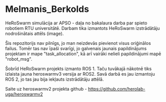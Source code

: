 # Melmanis_Berkolds
HeRoSwarm simulācija ar APSO - daļa no bakalaura darba par spieto robotiem RTU universitātē.
Darbam tika izmantots HeRoSwarm izstrādātāju nodrošinātais attēls (image).

Šis repozitorijs nav pilnīgs, jo man neizdevās pievienot visus oriģinālos failus.
Tomēr tas nav īpaši svarīgi, jo galvenais jaunais papildinājums projektam ir mape "task_allocation", kā arī vairāki nelieli papildinājumi mapē "robot_msg".

Šobrīd HeRoSwarm projekts izmanto ROS 1. Taču tuvākajā nākotnē tiks izlaista jauna heroswarmv3 versija ar ROS2.
Savā darbā es jau izmantoju ROS 2, jo tas jau bija iekļauts izstrādātāju attēlā.

Saite uz heroswarmv2 projekta github - https://github.com/herolab-uga/heroswarmv2
